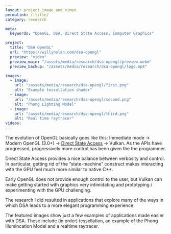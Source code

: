 ```yaml
---
layout: project_image_and_vimeo
permalink: /:title/
category: research

meta:
  keywords: "OpenGL, DSA, Direct State Access, Computer Graphics"

project:
  title: "DSA OpenGL"
  url: "https://willynolan.com/dsa-opengl"
  preview: "video"
  preview_main: "/assets/media/research/dsa-opengl/preview.webm"
  preview_backup: "/assets/media/research/dsa-opengl/logo.mp4"

images:
  - image:
    url: "/assets/media/research/dsa-opengl/first.png"
    alt: "Example tessellation shader"
  - image:
    url: "/assets/media/research/dsa-opengl/second.png"
    alt: "Phong Lighting Model"
  - image:
    url: "/assets/media/research/dsa-opengl/third.png"
    alt: "Real time raytracer"
videos:
---
```

<p>
The evolution of OpenGL basically goes like this:
Immediate mode -> Modern OpenGL (3.0+) -> 
<a href="https://www.khronos.org/registry/OpenGL/extensions/EXT/EXT_direct_state_access.txt">Direct State Access</a> -> 
Vulkan. As the APIs have progressed, progressively more control has been given the the programmer.
</p>

<p>
Direct State Access provides a nice balance between verbosity and control. 
In particular, getting rid of the “state-machine” construct makes interacting with the GPU feel much more similar to native C++.
</p>

<p>
Early OpenGL does not provide enough control to the user, but Vulkan can make getting started with graphics very 
intimidating and prototyping / experimenting with the GPU challenging.
</p>

<p>
The research I did resulted in applications that explore many of the ways in which DSA leads to a more elegant 
programming experience.
</p>

<p>
The featured images show just a few examples of applications made easier with DSA.
These include (in order) tessellation, an example of the Phong Illumincation Model and a realtime raytracer.
</p>

